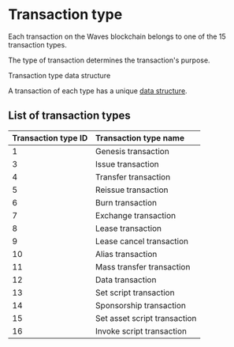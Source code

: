 # Transaction type

Each transaction on the Waves blockchain belongs to one of the 15 transaction types. 

The type of transaction determines the transaction's purpose.

Transaction type data structure

A transaction of each type has a unique [data structure](/blockchain/transaction-type-data-structure.md).

## List of transaction types

| Transaction type ID | Transaction type name |
| :--- | :--- |
| 1 | Genesis transaction |
| 3 | Issue transaction |
| 4 | Transfer transaction |
| 5 | Reissue transaction |
| 6 | Burn transaction |
| 7 | Exchange transaction |
| 8 | Lease transaction |
| 9 | Lease cancel transaction |
| 10 | Alias transaction |
| 11 | Mass transfer transaction |
| 12 | Data transaction |
| 13 | Set script transaction |
| 14 | Sponsorship transaction |
| 15 | Set asset script transaction |
| 16 | Invoke script transaction |

  


